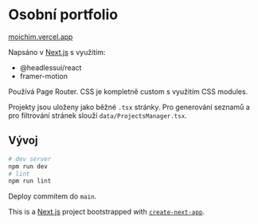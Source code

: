 # Osobní portfolio

[moichim.vercel.app](https://moichim.vercel.app)

Napsáno v [Next.js](https://nextjs.org/) s využitím:

- @headlessui/react
- framer-motion

Používá Page Router. CSS je kompletně custom s využitím CSS modules.

Projekty jsou uloženy jako běžné `.tsx` stránky. Pro generování seznamů a pro filtrování stránek slouží `data/ProjectsManager.tsx`.

## Vývoj

```bash
# dev server
npm run dev
# lint
npm run lint
```
Deploy commitem do `main`.

This is a [Next.js](https://nextjs.org/) project bootstrapped with [`create-next-app`](https://github.com/vercel/next.js/tree/canary/packages/create-next-app).
